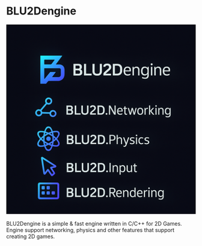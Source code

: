 # BLU2Dengine
![BLU2Dengine modules with logos](https://github.com/BLU2D-Engine/.github/blob/main/blu2dengine_logos.png)

BLU2Dengine is a simple & fast engine written in C/C++ for 2D Games.
Engine support networking, physics and other features that support creating 2D games.
